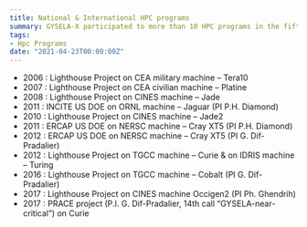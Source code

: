 ```yaml
---
title: National & International HPC programs
summary: GYSELA-X participated to more than 10 HPC programs in the fifteen last years.
tags:
- Hpc Programs
date: "2021-04-23T00:00:00Z"
---
```


- 2006 : Lighthouse Project on CEA military machine – Tera10
- 2007 : Lighthouse Project on CEA civilian machine – Platine
- 2008 : Lighthouse Project on CINES machine – Jade
- 2011 : INCITE US DOE on ORNL machine – Jaguar (PI P.H. Diamond)
- 2010 : Lighthouse Project on CINES machine – Jade2
- 2011 : ERCAP US DOE on NERSC machine – Cray XT5 (PI P.H. Diamond)
- 2012 : ERCAP US DOE on NERSC machine – Cray XT5 (PI G. Dif-Pradalier)
- 2012 : Lighthouse Project on TGCC machine – Curie & on IDRIS machine – Turing
- 2016 : Lighthouse Project on TGCC machine – Cobalt (PI G. Dif-Pradalier)
- 2017 : Lighthouse Project on CINES machine Occigen2 (PI Ph. Ghendrih)
- 2017 : PRACE project (P.I. G. Dif-Pradalier, 14th call “GYSELA-near-critical”) on Curie
